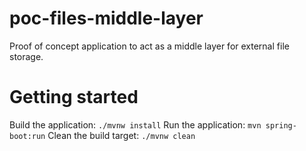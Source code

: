 # poc-files-middle-layer

Proof of concept application to act as a middle layer for external file storage.

# Getting started

Build the application: `./mvnw install`
Run the application: `mvn spring-boot:run`
Clean the build target: `./mvnw clean`



